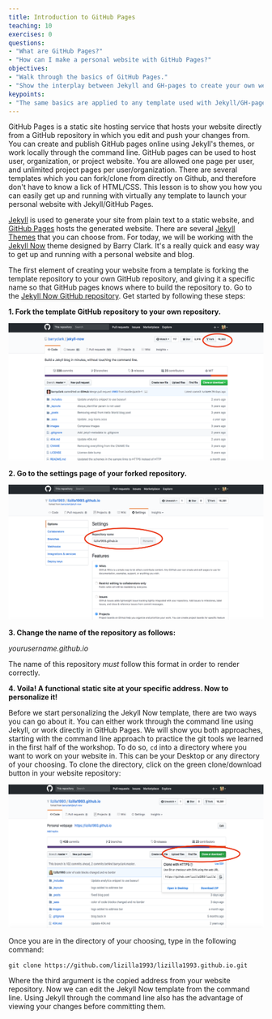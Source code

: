 ```yaml
---
title: Introduction to GitHub Pages
teaching: 10
exercises: 0
questions:
- "What are GitHub Pages?"
- "How can I make a personal website with GitHub Pages?"
objectives:
- "Walk through the basics of GitHub Pages."
- "Show the interplay between Jekyll and GH-pages to create your own website."
keypoints:
- "The same basics are applied to any template used with Jekyll/GH-pages."
---
```


GitHub Pages is a static site hosting service that hosts your website directly from a GitHub repository in which you edit and push your changes from. You can create and publish GitHub pages online using Jekyll's themes, or work locally through the command line. GitHub pages can be used to host user, organization, or project website. You are allowed one page per user, and unlimited project pages per user/organization. There are several templates which you can fork/clone from directly on Github, and therefore don't have to know a lick of HTML/CSS. This lesson is to show you how you can easily get up and running with virtually any template to launch your personal website with Jekyll/GitHub Pages. 

[Jekyll](https://jekyllrb.com/) is used to generate your site from plain text to a static website, and [GitHub Pages](https://pages.github.com/) hosts the generated website. There are several [Jekyll Themes](http://jekyllthemes.org/) that you can choose from. For today, we will be working with the [Jekyll Now](http://www.jekyllnow.com/) theme designed by Barry Clark. It's a really quick and easy way to get up and running with a personal website and blog. 

The first element of creating your website from a template is forking the template repository to your own GitHub repository, and giving it a specific name so that GitHub pages knows where to build the repository to. Go to the [Jekyll Now GitHub repository](https://github.com/barryclark/jekyll-now). Get started by following these steps:

**1. Fork the template GitHub repository to your own repository.** 

![](../fig/fork.png)

**2.  Go to the settings page of your forked repository.**

![](../fig/settings.png)

**3. Change the name of the repository as follows:**

_yourusername.github.io_

The name of this repository _must_ follow this format in order to render correctly. 

**4. Voila! A functional static site at your specific address. Now to personalize it!**

Before we start personalizing the Jekyll Now template, there are two ways you can go about it. You can either work through the command line using Jekyll, or work directly in GitHub Pages. We will show you both approaches, starting with the command line approach to practice the git tools we learned in the first half of the workshop. To do so, `cd` into a directory where you want to work on your website in. This can be your Desktop or any directory of your choosing. To clone the directory, click on the green clone/download button in your website repository: 

![](../fig/clone.png)

Once you are in the directory of your choosing, type in the following command: 

```
git clone https://github.com/lizilla1993/lizilla1993.github.io.git
```

Where the third argument is the copied address from your website repository. Now we can edit the Jekyll Now template from the command line. Using Jekyll through the command line also has the advantage of viewing your changes before committing them. 
